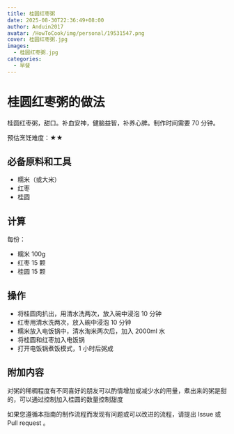 ```yaml
---
title: 桂圆红枣粥
date: 2025-08-30T22:36:49+08:00
author: Anduin2017
avatar: /HowToCook/img/personal/19531547.png
cover: 桂圆红枣粥.jpg
images:
  - 桂圆红枣粥.jpg
categories:
  - 早餐
---
```


# 桂圆红枣粥的做法

桂圆红枣粥，甜口。补血安神，健脑益智，补养心脾。制作时间需要 70 分钟。

预估烹饪难度：★★

## 必备原料和工具

- 糯米（或大米）
- 红枣
- 桂圆

## 计算

每份：

- 糯米 100g
- 红枣 15 颗
- 桂圆 15 颗

## 操作

- 将桂圆肉扒出，用清水洗两次，放入碗中浸泡 10 分钟
- 红枣用清水洗两次，放入碗中浸泡 10 分钟
- 糯米放入电饭锅中，清水淘米两次后，加入 2000ml 水
- 将桂圆和红枣加入电饭锅
- 打开电饭锅煮饭模式，1 小时后粥成

## 附加内容

对粥的稀稠程度有不同喜好的朋友可以酌情增加或减少水的用量，煮出来的粥是甜的，可以通过控制加入桂圆的数量控制甜度

如果您遵循本指南的制作流程而发现有问题或可以改进的流程，请提出 Issue 或 Pull request 。
